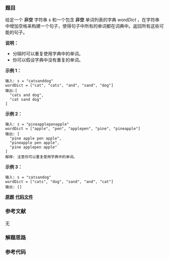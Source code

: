 ### 题目
给定一个 **非空** 字符串 _s_ 和一个包含 **非空** 单词列表的字典 _wordDict_
，在字符串中增加空格来构建一个句子，使得句子中所有的单词都在词典中。返回所有这些可能的句子。

**说明：**

  * 分隔时可以重复使用字典中的单词。
  * 你可以假设字典中没有重复的单词。

**示例 1：**

    
    
    输入: s = "catsanddog"
    wordDict = ["cat", "cats", "and", "sand", "dog"]
    输出:[
      "cats and dog",
      "cat sand dog"
    ]
    

**示例 2：**

    
    
    输入: s = "pineapplepenapple"
    wordDict = ["apple", "pen", "applepen", "pine", "pineapple"]
    输出: [
      "pine apple pen apple",
      "pineapple pen apple",
      "pine applepen apple"
    ]
    解释: 注意你可以重复使用字典中的单词。
    

**示例  3：**

    
    
    输入: s = "catsandog"
    wordDict = ["cats", "dog", "sand", "and", "cat"]
    输出: []
    

 **[原题](https://leetcode-cn.com/problems/word-break-ii/)**    **[代码文件]()**


### 参考文献
无

### 解题思路




### 参考代码

```go


```




